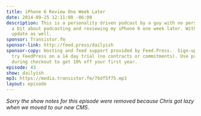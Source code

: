 ```yaml
---
title: iPhone 6 Review One Week Later
date: 2014-09-25 12:11:00 -06:00
description: This is a personality driven podcast by a guy with no personality. Podcasting
  a bit about podcasting and reviewing my iPhone 6 one week later. With a quick Patreon
  update as well.
sponsor: Transistor.fm
sponsor-link: http://feed.press/dailyish
sponsor-copy: Hosting and feed support provided by Feed.Press.  Sign-up today and
  try FeedPress on a 14 day trial (no contracts or commitments). Use promo code "dailyish"
  during checkout to get 10% off your first year.
episode: 43
show: dailyish
mp3: https://media.transistor.fm/76df5f75.mp3
layout: episode
---
```


<em>Sorry the show notes for this episode were removed because Chris got lazy when we moved to our new CMS</em>.

